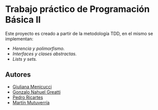 # Trabajo práctico de Programación Básica II

Este proyecto es creado a partir de la metodología TDD, en el mismo se implementan:

- _Herencia y polimorfismo._
- _Interfaces y clases abstractas._
- _Lists y sets._

## Autores

- [Giuliana Menicucci](https://github.com/gmenii)
- [Gonzalo Nahuel Greatti](https://github.com/gonzamirko)
- [Pedro Ricartes](https://github.com/ricartes123)
- [Martín Mutuverría](https://github.com/ma3rtin)
